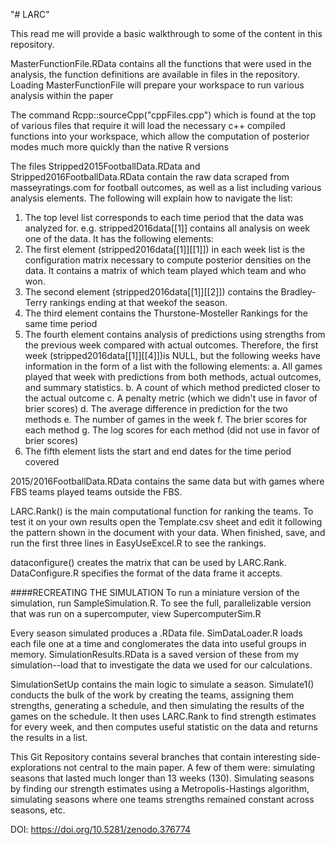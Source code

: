"# LARC" 

This read me will provide a basic walkthrough to some of the content in this repository. 

MasterFunctionFile.RData contains all the functions that were used in the analysis, the function definitions are available in files in the repository. Loading MasterFunctionFile will prepare your workspace to run various analysis within the paper

The command Rcpp::sourceCpp("cppFiles.cpp") which is found at the top of various files that require it will load the necessary c++ compiled functions into your workspace, which allow the computation of posterior modes much more quickly than the native R versions

The files Stripped2015FootballData.RData and Stripped2016FootballData.RData contain the raw data scraped from masseyratings.com for football outcomes, as well as a list including various analysis elements. The following will explain how to navigate the list:

1. The top level list corresponds to each time period that the data was analyzed for. e.g. stripped2016data[[1]] contains all analysis on week one of the data. It has the following elements:
  1. The first element (stripped2016data[[1]][[1]]) in each week list is the configuration matrix necessary to compute posterior densities on the data. It contains a matrix of which team played which team and who    won.
  2. The second element (stripped2016data[[1]][[2]]) contains the Bradley-Terry rankings ending at that weekof the season.
  3. The third element contains the Thurstone-Mosteller Rankings for the same time period
  4. The fourth element contains analysis of predictions using strengths from the previous week compared with actual outcomes. Therefore, the first week (stripped2016data[[1]][[4]])is NULL, but the following weeks      have information in the form of a list with the following elements:
    a. All games played that week with predictions from both methods, actual outcomes, and summary statistics.
    b. A count of which method predicted closer to the actual outcome
    c. A penalty metric (which we didn't use in favor of brier scores)
    d. The average difference in prediction for the two methods
    e. The number of games in the week
    f. The brier scores for each method
    g. The log scores for each method (did not use in favor of brier scores)
  5. The fifth element lists the start and end dates for the time period covered
  
2015/2016FootballData.RData contains the same data but with games where FBS teams played teams outside the FBS.

LARC.Rank() is the main computational function for ranking the teams. To test it on your own results open the Template.csv sheet and edit it following the pattern shown in the document with your data. When finished, save, and run the first three lines in EasyUseExcel.R to see the rankings.

dataconfigure() creates the matrix that can be used by LARC.Rank. DataConfigure.R specifies the format of the data frame it accepts.


####RECREATING THE SIMULATION
To run a miniature version of the simulation, run SampleSimulation.R. To see the full, parallelizable version that was run on a supercomputer, view SupercomputerSim.R

Every season simulated produces a .RData file. SimDataLoader.R loads each file one at a time and conglomerates the data into useful groups in memory. SimulationResults.RData is a saved version of these from my simulation--load that to investigate the data we used for our calculations.

SimulationSetUp contains the main logic to simulate a season. Simulate1() conducts the bulk of the work by creating the teams, assigning them strengths, generating a schedule, and then simulating the results of the games on the schedule. It then uses LARC.Rank to find strength estimates for every week, and then computes useful statistic on the data and returns the results in a list.


This Git Repository contains several branches that contain interesting side-explorations not central to the main paper. A few of them were: simulating seasons that lasted much longer than 13 weeks (130). Simulating seasons by finding our strength estimates using a Metropolis-Hastings algorithm, simulating seasons where one teams strengths remained constant across seasons, etc.

DOI: https://doi.org/10.5281/zenodo.376774

